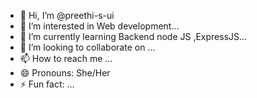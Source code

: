 - 👋 Hi, I’m @preethi-s-ui
- 👀 I’m interested in Web development...
- 🌱 I’m currently learning Backend node JS ,ExpressJS...
- 💞️ I’m looking to collaborate on ...
- 📫 How to reach me ...
- 😄 Pronouns: She/Her
- ⚡ Fun fact: ...

<!---
preethi-s-ui/preethi-s-ui is a ✨ special ✨ repository because its `README.md` (this file) appears on your GitHub profile.
You can click the Preview link to take a look at your changes.
--->

